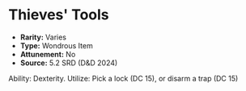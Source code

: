 # Thieves' Tools

- **Rarity:** Varies
- **Type:** Wondrous Item
- **Attunement:** No
- **Source:** 5.2 SRD (D&D 2024)

Ability: Dexterity. Utilize: Pick a lock (DC 15), or disarm a trap (DC 15)
